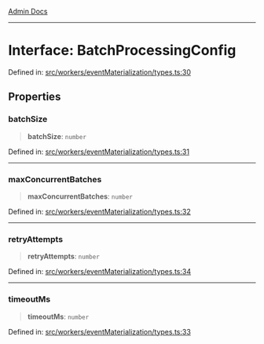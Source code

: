 [Admin Docs](/)

***

# Interface: BatchProcessingConfig

Defined in: [src/workers/eventMaterialization/types.ts:30](https://github.com/gautam-divyanshu/talawa-api/blob/7e7d786bbd7356b22a3ba5029601eed88ff27201/src/workers/eventMaterialization/types.ts#L30)

## Properties

### batchSize

> **batchSize**: `number`

Defined in: [src/workers/eventMaterialization/types.ts:31](https://github.com/gautam-divyanshu/talawa-api/blob/7e7d786bbd7356b22a3ba5029601eed88ff27201/src/workers/eventMaterialization/types.ts#L31)

***

### maxConcurrentBatches

> **maxConcurrentBatches**: `number`

Defined in: [src/workers/eventMaterialization/types.ts:32](https://github.com/gautam-divyanshu/talawa-api/blob/7e7d786bbd7356b22a3ba5029601eed88ff27201/src/workers/eventMaterialization/types.ts#L32)

***

### retryAttempts

> **retryAttempts**: `number`

Defined in: [src/workers/eventMaterialization/types.ts:34](https://github.com/gautam-divyanshu/talawa-api/blob/7e7d786bbd7356b22a3ba5029601eed88ff27201/src/workers/eventMaterialization/types.ts#L34)

***

### timeoutMs

> **timeoutMs**: `number`

Defined in: [src/workers/eventMaterialization/types.ts:33](https://github.com/gautam-divyanshu/talawa-api/blob/7e7d786bbd7356b22a3ba5029601eed88ff27201/src/workers/eventMaterialization/types.ts#L33)
